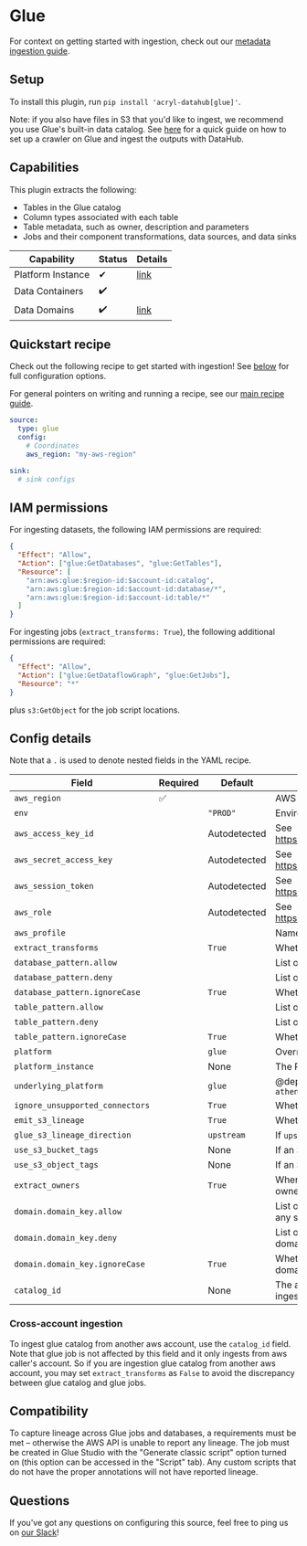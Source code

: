 # Glue

For context on getting started with ingestion, check out our [metadata ingestion guide](../README.md).

## Setup

To install this plugin, run `pip install 'acryl-datahub[glue]'`.

Note: if you also have files in S3 that you'd like to ingest, we recommend you use Glue's built-in data catalog. See [here](./s3.md) for a quick guide on how to set up a crawler on Glue and ingest the outputs with DataHub.

## Capabilities

This plugin extracts the following:

- Tables in the Glue catalog
- Column types associated with each table
- Table metadata, such as owner, description and parameters
- Jobs and their component transformations, data sources, and data sinks

| Capability        | Status | Details                                  |
| ----------------- | ------ | ---------------------------------------- |
| Platform Instance | ✔      | [link](../../docs/platform-instances.md) |
| Data Containers   | ✔️     |                                          |
| Data Domains      | ✔️     | [link](../../docs/domains.md)            |

## Quickstart recipe

Check out the following recipe to get started with ingestion! See [below](#config-details) for full configuration options.

For general pointers on writing and running a recipe, see our [main recipe guide](../README.md#recipes).

```yml
source:
  type: glue
  config:
    # Coordinates
    aws_region: "my-aws-region"

sink:
  # sink configs
```

## IAM permissions

For ingesting datasets, the following IAM permissions are required:

```json
{
  "Effect": "Allow",
  "Action": ["glue:GetDatabases", "glue:GetTables"],
  "Resource": [
    "arn:aws:glue:$region-id:$account-id:catalog",
    "arn:aws:glue:$region-id:$account-id:database/*",
    "arn:aws:glue:$region-id:$account-id:table/*"
  ]
}
```

For ingesting jobs (`extract_transforms: True`), the following additional permissions are required:

```json
{
  "Effect": "Allow",
  "Action": ["glue:GetDataflowGraph", "glue:GetJobs"],
  "Resource": "*"
}
```

plus `s3:GetObject` for the job script locations.

## Config details

Note that a `.` is used to denote nested fields in the YAML recipe.

| Field                           | Required | Default      | Description                                                                                                                                            |
| ------------------------------- | -------- | ------------ | ------------------------------------------------------------------------------------------------------------------------------------------------------ |
| `aws_region`                    | ✅       |              | AWS region code.                                                                                                                                       |
| `env`                           |          | `"PROD"`     | Environment to use in namespace when constructing URNs.                                                                                                |
| `aws_access_key_id`             |          | Autodetected | See https://boto3.amazonaws.com/v1/documentation/api/latest/guide/credentials.html                                                                     |
| `aws_secret_access_key`         |          | Autodetected | See https://boto3.amazonaws.com/v1/documentation/api/latest/guide/credentials.html                                                                     |
| `aws_session_token`             |          | Autodetected | See https://boto3.amazonaws.com/v1/documentation/api/latest/guide/credentials.html                                                                     |
| `aws_role`                      |          | Autodetected | See https://boto3.amazonaws.com/v1/documentation/api/latest/guide/credentials.html                                                                     |
| `aws_profile`                   |          |              | Named AWS profile to use, if not set the default will be used                                                                                          |
| `extract_transforms`            |          | `True`       | Whether to extract Glue transform jobs.                                                                                                                |
| `database_pattern.allow`        |          |              | List of regex patterns for databases to include in ingestion.                                                                                          |
| `database_pattern.deny`         |          |              | List of regex patterns for databases to exclude from ingestion.                                                                                        |
| `database_pattern.ignoreCase`   |          | `True`       | Whether to ignore case sensitivity during pattern matching.                                                                                            |
| `table_pattern.allow`           |          |              | List of regex patterns for tables to include in ingestion.                                                                                             |
| `table_pattern.deny`            |          |              | List of regex patterns for tables to exclude from ingestion.                                                                                           |
| `table_pattern.ignoreCase`      |          | `True`       | Whether to ignore case sensitivity during pattern matching.                                                                                            |
| `platform`                      |          | `glue`       | Override for platform name. Allowed values - `glue`, `athena`                                                                                          |
| `platform_instance`             |          | None         | The Platform instance to use while constructing URNs.                                                                                                  |
| `underlying_platform`           |          | `glue`       | @deprecated(Use `platform`) Override for platform name. Allowed values - `glue`, `athena`                                                              |
| `ignore_unsupported_connectors` |          | `True`       | Whether to ignore unsupported connectors. If disabled, an error will be raised.                                                                        |
| `emit_s3_lineage`               |          | `True`       | Whether to emit S3-to-Glue lineage.                                                                                                                    |
| `glue_s3_lineage_direction`     |          | `upstream`   | If `upstream`, S3 is upstream to Glue. If `downstream` S3 is downstream to Glue.                                                                       |
| `use_s3_bucket_tags`            |          | None         | If an S3 Buckets Tags should be created for the Tables ingested by Glue.                                                                               |
| `use_s3_object_tags`            |          | None         | If an S3 Objects Tags should be created for the Tables ingested by Glue.                                                                               |
| `extract_owners`                |          | `True`       | When enabled, extracts ownership from Glue directly and overwrites existing owners. When disabled, ownership is left empty for datasets.               |
| `domain.domain_key.allow`       |          |              | List of regex patterns for tables to set domain_key domain key (domain_key can be any string like `sales`. There can be multiple domain key specified. |
| `domain.domain_key.deny`        |          |              | List of regex patterns for tables to not assign domain_key. There can be multiple domain key specified.                                                |
| `domain.domain_key.ignoreCase`  |          | `True`       | Whether to ignore case sensitivity during pattern matching.There can be multiple domain key specified.                                                 |
| `catalog_id`                    |          | None         | The aws account id where the target glue catalog lives. If None, datahub will ingest glue catalog in aws caller's account.                             |

### Cross-account ingestion

To ingest glue catalog from another aws account, use the `catalog_id` field. Note that glue job is not affected by this field and it only ingests from aws caller's account. So if you are ingestion glue catalog from another aws account, you may set `extract_transforms` as `False` to avoid the discrepancy between glue catalog and glue jobs.

## Compatibility

To capture lineage across Glue jobs and databases, a requirements must be met – otherwise the AWS API is unable to report any lineage. The job must be created in Glue Studio with the "Generate classic script" option turned on (this option can be accessed in the "Script" tab). Any custom scripts that do not have the proper annotations will not have reported lineage.

## Questions

If you've got any questions on configuring this source, feel free to ping us on [our Slack](https://slack.datahubproject.io/)!
